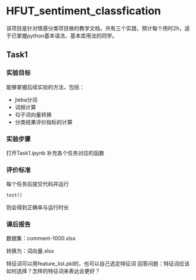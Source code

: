 # HFUT_sentiment_classfication
该项目是针对情感分类项目做的教学文档，共有三个实践，预计每个用时2h，适于已掌握python基本语法、基本库用法的同学。

## Task1
### 实验目标
能够掌握后续实验的方法，包括：
- jieba分词
- 词频计算
- 句子词向量转换
- 分类结果评价指标的计算
### 实验步骤
打开Task1.ipynb
补充各个任务对应的函数
### 评价标准
每个任务后提交代码并运行
``` python
test()
```
则会得到正确率与运行时长
### 课后报告
数据集：comment-1000.xlsx

转换为：词向量.xlsx

特征词可以用feature_list.pkl的，也可以自己选定特征词
回答问题：特征词应该如何选择？怎样的特征词来表达会更好？

